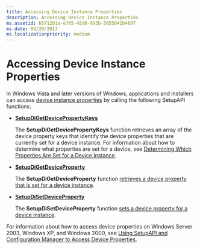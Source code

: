 ```yaml
---
title: Accessing Device Instance Properties
description: Accessing Device Instance Properties
ms.assetid: b571201a-e765-45d0-993b-5855041b4697
ms.date: 04/20/2017
ms.localizationpriority: medium
---
```


# Accessing Device Instance Properties


In Windows Vista and later versions of Windows, applications and installers can access [device instance properties](https://docs.microsoft.com/previous-versions/ff541334(v=vs.85)) by calling the following SetupAPI functions:

-   [**SetupDiGetDevicePropertyKeys**](https://docs.microsoft.com/windows/desktop/api/setupapi/nf-setupapi-setupdigetdevicepropertykeys)

    The **SetupDiGetDevicePropertyKeys** function retrieves an array of the device property keys that identify the device properties that are currently set for a device instance. For information about how to determine what properties are set for a device, see [Determining Which Properties Are Set for a Device Instance](determining-which-properties-are-set-for-a-device-instance.md).

-   [**SetupDiGetDeviceProperty**](https://docs.microsoft.com/windows/desktop/api/setupapi/nf-setupapi-setupdigetdevicepropertyw)

    The **SetupDiGetDeviceProperty** function [retrieves a device property that is set for a device instance](retrieving-a-device-instance-property-value.md).

-   [**SetupDiSetDeviceProperty**](https://docs.microsoft.com/windows/desktop/api/setupapi/nf-setupapi-setupdisetdevicepropertyw)

    The **SetupDiSetDeviceProperty** function [sets a device property for a device instance](setting-a-device-instance-property-value.md).

For information about how to access device properties on Windows Server 2003, Windows XP, and Windows 2000, see [Using SetupAPI and Configuration Manager to Access Device Properties](using-setupapi-and-configuration-manager-to-access-device-properties.md).

 

 





